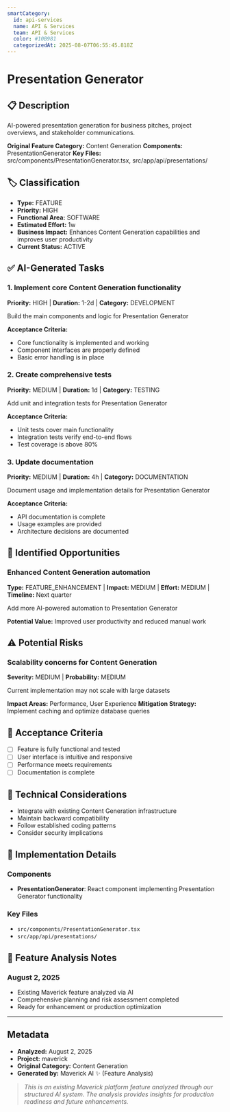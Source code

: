 ```yaml
---
smartCategory:
  id: api-services
  name: API & Services
  team: API & Services
  color: #10B981
  categorizedAt: 2025-08-07T06:55:45.818Z
---
```




# Presentation Generator

## 📋 Description
AI-powered presentation generation for business pitches, project overviews, and stakeholder communications.

**Original Feature Category:** Content Generation
**Components:** PresentationGenerator
**Key Files:** src/components/PresentationGenerator.tsx, src/app/api/presentations/

## 🏷️ Classification
- **Type:** FEATURE
- **Priority:** HIGH
- **Functional Area:** SOFTWARE
- **Estimated Effort:** 1w
- **Business Impact:** Enhances Content Generation capabilities and improves user productivity
- **Current Status:** ACTIVE

## ✅ AI-Generated Tasks

### 1. Implement core Content Generation functionality
**Priority:** HIGH | **Duration:** 1-2d | **Category:** DEVELOPMENT

Build the main components and logic for Presentation Generator

**Acceptance Criteria:**
- Core functionality is implemented and working
- Component interfaces are properly defined
- Basic error handling is in place

### 2. Create comprehensive tests
**Priority:** MEDIUM | **Duration:** 1d | **Category:** TESTING

Add unit and integration tests for Presentation Generator

**Acceptance Criteria:**
- Unit tests cover main functionality
- Integration tests verify end-to-end flows
- Test coverage is above 80%

### 3. Update documentation
**Priority:** MEDIUM | **Duration:** 4h | **Category:** DOCUMENTATION

Document usage and implementation details for Presentation Generator

**Acceptance Criteria:**
- API documentation is complete
- Usage examples are provided
- Architecture decisions are documented


## 🚀 Identified Opportunities

### Enhanced Content Generation automation
**Type:** FEATURE_ENHANCEMENT | **Impact:** MEDIUM | **Effort:** MEDIUM | **Timeline:** Next quarter

Add more AI-powered automation to Presentation Generator

**Potential Value:** Improved user productivity and reduced manual work


## ⚠️ Potential Risks

### Scalability concerns for Content Generation
**Severity:** MEDIUM | **Probability:** MEDIUM

Current implementation may not scale with large datasets

**Impact Areas:** Performance, User Experience
**Mitigation Strategy:** Implement caching and optimize database queries


## 🎯 Acceptance Criteria

- [ ] Feature is fully functional and tested
- [ ] User interface is intuitive and responsive
- [ ] Performance meets requirements
- [ ] Documentation is complete

## 🔧 Technical Considerations

- Integrate with existing Content Generation infrastructure
- Maintain backward compatibility
- Follow established coding patterns
- Consider security implications

## 📁 Implementation Details

### Components
- **PresentationGenerator**: React component implementing Presentation Generator functionality

### Key Files
- `src/components/PresentationGenerator.tsx`
- `src/app/api/presentations/`

## 💬 Feature Analysis Notes

### August 2, 2025
- Existing Maverick feature analyzed via AI
- Comprehensive planning and risk assessment completed
- Ready for enhancement or production optimization

---

## Metadata
- **Analyzed:** August 2, 2025
- **Project:** maverick
- **Original Category:** Content Generation
- **Generated by:** Maverick AI ✨ (Feature Analysis)

> _This is an existing Maverick platform feature analyzed through our structured AI system. The analysis provides insights for production readiness and future enhancements._
